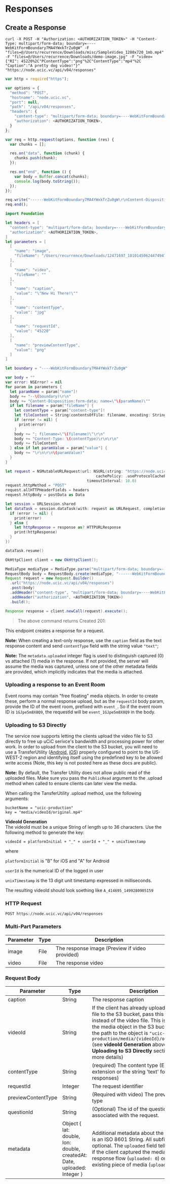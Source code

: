# Responses 

## Create a Response

```shell
curl -X POST -H "Authorization: <AUTHORIZATION_TOKEN>" -H "Content-Type: multipart/form-data; boundary=----WebKitFormBoundary7MA4YWxkTrZu0gW" -F "files=@/Users/recurrence/Downloads/misc/SampleVideo_1280x720_1mb.mp4" -F "files=@/Users/recurrence/Downloads/demo-image.jpg" -F "video={"RI": 45220%2C"PContentType":"png"%2C"ContentType":"mp4"%2C "Caption":"A pretty dog video!"}" "https://node.ucic.vc/api/v04/responses"
```
```javascript
var http = require("https");

var options = {
  "method": "POST",
  "hostname": "node.ucic.vc",
  "port": null,
  "path": "/api/v04/responses",
  "headers": {
    "content-type": "multipart/form-data; boundary=----WebKitFormBoundary7MA4YWxkTrZu0gW",
    "authorization": <AUTHORIZATION_TOKEN>,
  }
};

var req = http.request(options, function (res) {
  var chunks = [];

  res.on("data", function (chunk) {
    chunks.push(chunk);
  });

  res.on("end", function () {
    var body = Buffer.concat(chunks);
    console.log(body.toString());
  });
});

req.write("------WebKitFormBoundary7MA4YWxkTrZu0gW\r\nContent-Disposition: form-data; name=\"image\"; filename=\"12471697_10101450624474947_1564349885388828867_o.jpg\"\r\nContent-Type: image/jpeg\r\n\r\n\r\n------WebKitFormBoundary7MA4YWxkTrZu0gW\r\nContent-Disposition: form-data; name=\"video\"\r\n\r\n\r\n------WebKitFormBoundary7MA4YWxkTrZu0gW\r\nContent-Disposition: form-data; name=\"caption\"\r\n\r\n\"New Hi There!\"\r\n------WebKitFormBoundary7MA4YWxkTrZu0gW\r\nContent-Disposition: form-data; name=\"contentType\"\r\n\r\njpg\r\n------WebKitFormBoundary7MA4YWxkTrZu0gW\r\nContent-Disposition: form-data; name=\"requestId\"\r\n\r\n45220\r\n------WebKitFormBoundary7MA4YWxkTrZu0gW\r\nContent-Disposition: form-data; name=\"previewContentType\"\r\n\r\npng\r\n------WebKitFormBoundary7MA4YWxkTrZu0gW--");
req.end();
```
```swift
import Foundation

let headers = [
  "content-type": "multipart/form-data; boundary=----WebKitFormBoundary7MA4YWxkTrZu0gW",
  "authorization": <AUTHORIZATION_TOKEN>,
]
let parameters = [
  [
    "name": "image",
    "fileName": "/Users/recurrence/Downloads/12471697_10101450624474947_1564349885388828867_o.jpg"
  ],
  [
    "name": "video",
    "fileName": ""
  ],
  [
    "name": "caption",
    "value": "\"New Hi There!\""
  ],
  [
    "name": "contentType",
    "value": "jpg"
  ],
  [
    "name": "requestId",
    "value": "45220"
  ],
  [
    "name": "previewContentType",
    "value": "png"
  ]
]

let boundary = "----WebKitFormBoundary7MA4YWxkTrZu0gW"

var body = ""
var error: NSError? = nil
for param in parameters {
  let paramName = param["name"]!
  body += "--\(boundary)\r\n"
  body += "Content-Disposition:form-data; name=\"\(paramName)\""
  if let filename = param["fileName"] {
    let contentType = param["content-type"]!
    let fileContent = String(contentsOfFile: filename, encoding: String.Encoding.utf8)
    if (error != nil) {
      print(error)
    }
    body += "; filename=\"\(filename)\"\r\n"
    body += "Content-Type: \(contentType)\r\n\r\n"
    body += fileContent
  } else if let paramValue = param["value"] {
    body += "\r\n\r\n\(paramValue)"
  }
}

let request = NSMutableURLRequest(url: NSURL(string: "https://node.ucic.vc/api/v04/responses")! as URL,
                                        cachePolicy: .useProtocolCachePolicy,
                                    timeoutInterval: 10.0)
request.httpMethod = "POST"
request.allHTTPHeaderFields = headers
request.httpBody = postData as Data

let session = URLSession.shared
let dataTask = session.dataTask(with: request as URLRequest, completionHandler: { (data, response, error) -> Void in
  if (error != nil) {
    print(error)
  } else {
    let httpResponse = response as? HTTPURLResponse
    print(httpResponse)
  }
})

dataTask.resume()
```
```java
OkHttpClient client = new OkHttpClient();

MediaType mediaType = MediaType.parse("multipart/form-data; boundary=----WebKitFormBoundary7MA4YWxkTrZu0gW");
RequestBody body = RequestBody.create(mediaType, "------WebKitFormBoundary7MA4YWxkTrZu0gW\r\nContent-Disposition: form-data; name=\"image\"; filename=\"12471697_10101450624474947_1564349885388828867_o.jpg\"\r\nContent-Type: image/jpeg\r\n\r\n\r\n------WebKitFormBoundary7MA4YWxkTrZu0gW\r\nContent-Disposition: form-data; name=\"video\"\r\n\r\n\r\n------WebKitFormBoundary7MA4YWxkTrZu0gW\r\nContent-Disposition: form-data; name=\"caption\"\r\n\r\n\"New Hi There!\"\r\n------WebKitFormBoundary7MA4YWxkTrZu0gW\r\nContent-Disposition: form-data; name=\"contentType\"\r\n\r\njpg\r\n------WebKitFormBoundary7MA4YWxkTrZu0gW\r\nContent-Disposition: form-data; name=\"requestId\"\r\n\r\n45220\r\n------WebKitFormBoundary7MA4YWxkTrZu0gW\r\nContent-Disposition: form-data; name=\"previewContentType\"\r\n\r\npng\r\n------WebKitFormBoundary7MA4YWxkTrZu0gW--");
Request request = new Request.Builder()
  .url("https://node.ucic.vc/api/v04/responses")
  .post(body)
  .addHeader("content-type", "multipart/form-data; boundary=----WebKitFormBoundary7MA4YWxkTrZu0gW")
  .addHeader("authorization", <AUTHORIZATION_TOKEN>)
  .build();

Response response = client.newCall(request).execute();
```

> The above command returns Created 201:

This endpoint creates a response for a request.

**Note:** When creating a text-only response, use the `caption` field as the text response content and send `contentType` field with the string value `"text"`;

**Note:** The `metadata.uploaded` integer flag is used to distinguish captured (0) vs attached (1) media in the response. If not provided, the server will assume the media was captured, unless one of the other metadata fields are provided, which implicitly indicates that the media is attached.

### Uploading a response to an Event Room
Event rooms may contain "free floating" media objects. In order to create these, perform a normal response upload, but as the `requestId` body param, provide the ID of the event room, prefixed with `event_`. So if the event room ID is `1GJpe5m8X8Q9`, the requestId will be `event_1GJpe5m8X8Q9` in the body.

### Uploading to S3 Directly
The service now supports letting the clients upload the video file to S3 directly to free up uCiC serivce's bandwidth and processing power for other work. In order to upload from the client to the S3 bucket, you will need to use a TransferUtility ([Android](https://docs.aws.amazon.com/mobile/sdkforandroid/developerguide/s3transferutility.html), [iOS](https://docs.aws.amazon.com/mobile/sdkforios/developerguide/s3transferutility.html)) properly configured to point to the US-WEST-2 region and identifying itself using the predefined key to be allowed write access (Note, this key is not posted here as these docs are public). 

**Note:** By default, the Transfer Utility does not allow public read of the uploaded files. Make sure you pass the `PublicRead` argument to the .upload method when called to ensure clients can later view the media.

When calling the TansferUtility .upload method, use the following arguments: 

`bucketName = "ucic-production"`  
`key = "media/videoId/original.mp4"`

**VideoId Generation**  
The videoId must be a unique String of length up to 36 characters. Use the following method to generate the key: 

`videoId = platformInitial + "_" + userId + "_" + unixTimestamp`

where  

 `platformInitial` is "B" for iOS and "A" for Android

`userId` is the numerical ID of the logged in user

`unixTimestamp` is the 13 digit unit timestamp expressed in milliseconds.

The resulting videoId should look soething like `A_414695_1499280905159`


### HTTP Request

`POST https://node.ucic.vc/api/v04/responses`

### Multi-Part Parameters
| Parameter | Type | Description                              |
| --------- | ---- | ---------------------------------------- |
| image     | File | The response image (Preview if video provided) |
| video     | File | The response video                       |

### Request Body

| Parameter          | Type                                     | Description                              |
| ------------------ | ---------------------------------------- | ---------------------------------------- |
| caption            | String                                   | The response caption                     |
| videoId            | String                                   | If the client has already uploaded the video file to the S3 bucket, pass this param instead of the video file. This is the id of the media object in the S3 bucket,  where the path to the object is `"ucic-production/media/{videoId}/original.mp4"` (see **videoId Generation** above in the **Uploading to S3 Directly** section above for more details) |
| contentType        | String                                   | (required) The content type (Either the file extension or the string 'text' for text-only responses) |
| requestId          | Integer                                  | The request identifier                   |
| previewContentType | String                                   | (Required with video) The preview content type |
| questionId         | String                                   | (Optional) The id of the question associated with the request. |
| metadata           | Object { lat: double, lon: double, createdAt: Date, uploaded: Integer } | Additional metadata about the media. Date is an ISO 8601 String. All subfields are optional. The `uploaded` field tells the server if the client captured the media during the response flow (`uploaded: 0`) or attached an existing piece of media (`uploaded:1`). |

